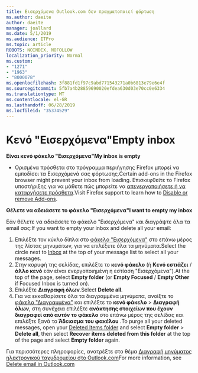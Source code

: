 ```yaml
---
title: Εισερχόμενα Outlook.com δεν πραγματοποιεί φόρτωση
ms.author: daeite
author: daeite
manager: joallard
ms.date: 5/1/2019
ms.audience: ITPro
ms.topic: article
ROBOTS: NOINDEX, NOFOLLOW
localization_priority: Normal
ms.custom:
- "1271"
- "1963"
- "8000078"
ms.openlocfilehash: 3f881fd1f97c9abd771543271a0b6813e79e6e4f
ms.sourcegitcommit: 5fb7a4b28859690020efdea630d03e70cc0e6334
ms.translationtype: MT
ms.contentlocale: el-GR
ms.lasthandoff: 06/28/2019
ms.locfileid: "35374529"
---
```

# <a name="empty-inbox"></a><span data-ttu-id="636bc-102">Κενό "Εισερχόμενα"</span><span class="sxs-lookup"><span data-stu-id="636bc-102">Empty inbox</span></span>

<span data-ttu-id="636bc-103">**Είναι κενό φάκελο "Εισερχόμενα"**</span><span class="sxs-lookup"><span data-stu-id="636bc-103">**My inbox is empty**</span></span>

- <span data-ttu-id="636bc-104">Ορισμένα πρόσθετα στο πρόγραμμα περιήγησης Firefox μπορεί να εμποδίσει τα Εισερχόμενά σας φόρτωσης.</span><span class="sxs-lookup"><span data-stu-id="636bc-104">Certain add-ons in the Firefox browser might prevent your inbox from loading.</span></span> <span data-ttu-id="636bc-105">Επισκεφθείτε το Firefox υποστήριξης για να μάθετε πώς μπορείτε να [απενεργοποιήσετε ή να καταργήσετε πρόσθετα](https://support.mozilla.org/kb/disable-or-remove-add-ons).</span><span class="sxs-lookup"><span data-stu-id="636bc-105">Visit Firefox support to learn how to [Disable or remove Add-ons](https://support.mozilla.org/kb/disable-or-remove-add-ons).</span></span>

<span data-ttu-id="636bc-106">**Θέλετε να αδειάσετε το φάκελο "Εισερχόμενα"**</span><span class="sxs-lookup"><span data-stu-id="636bc-106">**I want to empty my inbox**</span></span>

<span data-ttu-id="636bc-107">Εάν θέλετε να αδειάσετε το φάκελο "Εισερχόμενα" και διαγράψτε όλα τα email σας:</span><span class="sxs-lookup"><span data-stu-id="636bc-107">If you want to empty your inbox and delete all your email:</span></span>

1. <span data-ttu-id="636bc-108">Επιλέξτε τον κύκλο δίπλα στο [φάκελο "Εισερχόμενα"](https://outlook.live.com/mail/inbox) στο επάνω μέρος της λίστας μηνυμάτων, για να επιλέξετε όλα τα μηνύματα.</span><span class="sxs-lookup"><span data-stu-id="636bc-108">Select the circle next to [Inbox](https://outlook.live.com/mail/inbox) at the top of your message list to select all your messages.</span></span>
1. <span data-ttu-id="636bc-109">Στην κορυφή της σελίδας, επιλέξτε το **κενό φάκελο** (ή **Κενό εστιάζει** / **άλλο κενό** εάν είναι ενεργοποιημένη η εστίαση "Εισερχόμενα").</span><span class="sxs-lookup"><span data-stu-id="636bc-109">At the top of the page, select **Empty folder** (or **Empty Focused** / **Empty Other** if Focused Inbox is turned on).</span></span>
1. <span data-ttu-id="636bc-110">Επιλέξτε **Διαγραφή όλων**.</span><span class="sxs-lookup"><span data-stu-id="636bc-110">Select **Delete all**.</span></span>
1. <span data-ttu-id="636bc-111">Για να εκκαθαρίσετε όλα τα διαγραμμένα μηνύματα, ανοίξτε το [φάκελο "Διαγραμμένα"](https://outlook.live.com/mail/deleteditems) και επιλέξτε το **κενό φάκελο** > **Διαγραφή όλων**, στη συνέχεια επιλέξτε **ανάκτησης στοιχείων που έχουν διαγραφεί από αυτόν το φάκελο** στο επάνω μέρος της σελίδας και επιλέξτε ξανά το **Άδειασμα του φακέλου** .</span><span class="sxs-lookup"><span data-stu-id="636bc-111">To purge all your deleted messages, open your [Deleted Items folder](https://outlook.live.com/mail/deleteditems) and select **Empty folder** > **Delete all**, then select **Recover items deleted from this folder** at the top of the page and select **Empty folder** again.</span></span>

<span data-ttu-id="636bc-112">Για περισσότερες πληροφορίες, ανατρέξτε στο θέμα [Διαγραφή μηνύματος ηλεκτρονικού ταχυδρομείου στο Outlook.com](https://support.office.com/article/a9b63739-5392-412a-8e9a-d4b02708dee4)</span><span class="sxs-lookup"><span data-stu-id="636bc-112">For more information, see [Delete email in Outlook.com](https://support.office.com/article/a9b63739-5392-412a-8e9a-d4b02708dee4)</span></span>